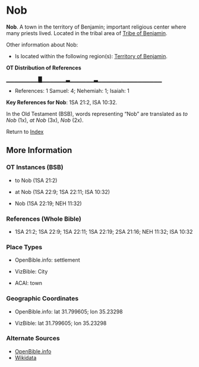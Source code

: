 # Nob
**Nob**. 
A town in the territory of Benjamin; important religious center where many priests lived. 
Located in the tribal area of [Tribe of Benjamin](../../../groups/md/acai/Benjamin.md). 




Other information about Nob:


* Is located within the following region(s): 
[Territory of Benjamin](TerritoryOfBenjamin.md). 


**OT Distribution of References**

▁▁▁▁▁▁▁▁█▁▁▁▁▁▁▃▁▁▁▁▁▁▃▁▁▁▁▁▁▁▁▁▁▁▁▁▁▁▁
* References: 1 Samuel: 4; Nehemiah: 1; Isaiah: 1



**Key References for Nob**: 
1SA 21:2, ISA 10:32. 


In the Old Testament (BSB), words representing “Nob” are translated as 
*to Nob* (1x), *at Nob* (3x), *Nob* (2x). 




Return to [Index](00-Index.md)

## More Information

### OT Instances (BSB)

* to Nob (1SA 21:2)

* at Nob (1SA 22:9; 1SA 22:11; ISA 10:32)

* Nob (1SA 22:19; NEH 11:32)



### References (Whole Bible)

* 1SA 21:2; 1SA 22:9; 1SA 22:11; 1SA 22:19; 2SA 21:16; NEH 11:32; ISA 10:32


### Place Types

* OpenBible.info: settlement

* VizBible: City

* ACAI: town



### Geographic Coordinates

* OpenBible.info: lat 31.799605; lon 35.23298

* VizBible: lat 31.799605; lon 35.23298



### Alternate Sources

* [OpenBible.info](https://www.openbible.info/geo/ancient/afdda14)
* [Wikidata](http://www.wikidata.org/entity/Q11991625)



